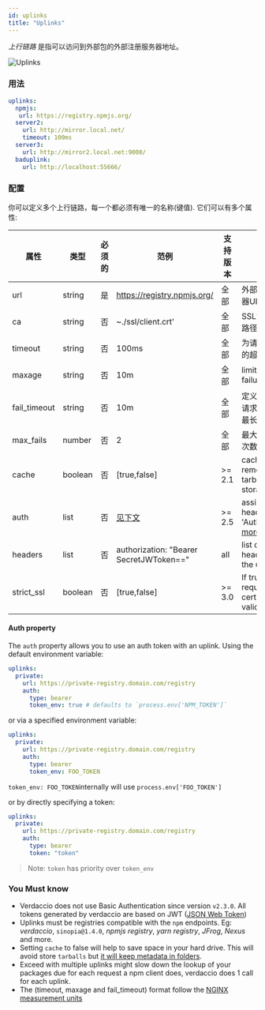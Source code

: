 ```yaml
---
id: uplinks
title: "Uplinks"
---
```

*上行链路* 是指可以访问到外部包的外部注册服务器地址。

![Uplinks](/img/uplinks.png)

### 用法

```yaml
uplinks:
  npmjs:
   url: https://registry.npmjs.org/
  server2:
    url: http://mirror.local.net/
    timeout: 100ms
  server3:
    url: http://mirror2.local.net:9000/
  baduplink:
    url: http://localhost:55666/
```

### 配置

你可以定义多个上行链路，每一个都必须有唯一的名称(键值). 它们可以有多个属性:

| 属性           | 类型      | 必须的 | 范例                                      | 支持版本   | 描述                                                                                                                         | 默认值      |
| ------------ | ------- | --- | --------------------------------------- | ------ | -------------------------------------------------------------------------------------------------------------------------- | -------- |
| url          | string  | 是   | https://registry.npmjs.org/             | 全部     | 外部注册服务器URL                                                                                                                 | npmjs    |
| ca           | string  | 否   | ~./ssl/client.crt'                      | 全部     | SSL证书文件路径                                                                                                                  | 无默认值     |
| timeout      | string  | 否   | 100ms                                   | 全部     | 为请求设置新的超时时间                                                                                                                | 30s      |
| maxage       | string  | 否   | 10m                                     | 全部     | limit maximun failure request                                                                                              | 2m       |
| fail_timeout | string  | 否   | 10m                                     | 全部     | 定义认定一个请求为失败的最长时间值                                                                                                          | 5m       |
| max_fails    | number  | 否   | 2                                       | 全部     | 最大请求失败次数限制                                                                                                                 | 2        |
| cache        | boolean | 否   | [true,false]                            | >= 2.1 | cache all remote tarballs in storage                                                                                       | true     |
| auth         | list    | 否   | [见下文](uplinks.md#auth-property)         | >= 2.5 | assigns the header 'Authorization' [more info](http://blog.npmjs.org/post/118393368555/deploying-with-npm-private-modules) | disabled |
| headers      | list    | 否   | authorization: "Bearer SecretJWToken==" | all    | list of custom headers for the uplink                                                                                      | disabled |
| strict_ssl   | boolean | 否   | [true,false]                            | >= 3.0 | If true, requires SSL certificates be valid.                                                                               | true     |

#### Auth property

The `auth` property allows you to use an auth token with an uplink. Using the default environment variable:

```yaml
uplinks:
  private:
    url: https://private-registry.domain.com/registry
    auth:
      type: bearer
      token_env: true # defaults to `process.env['NPM_TOKEN']`   
```

or via a specified environment variable:

```yaml
uplinks:
  private:
    url: https://private-registry.domain.com/registry
    auth:
      type: bearer
      token_env: FOO_TOKEN
```

`token_env: FOO_TOKEN`internally will use `process.env['FOO_TOKEN']`

or by directly specifying a token:

```yaml
uplinks:
  private:
    url: https://private-registry.domain.com/registry
    auth:
      type: bearer
      token: "token"
```

> Note: `token` has priority over `token_env`

### You Must know

* Verdaccio does not use Basic Authentication since version `v2.3.0`. All tokens generated by verdaccio are based on JWT ([JSON Web Token](https://jwt.io/))
* Uplinks must be registries compatible with the `npm` endpoints. Eg: *verdaccio*, `sinopia@1.4.0`, *npmjs registry*, *yarn registry*, *JFrog*, *Nexus* and more.
* Setting `cache` to false will help to save space in your hard drive. This will avoid store `tarballs` but [it will keep metadata in folders](https://github.com/verdaccio/verdaccio/issues/391).
* Exceed with multiple uplinks might slow down the lookup of your packages due for each request a npm client does, verdaccio does 1 call for each uplink.
* The (timeout, maxage and fail_timeout) format follow the [NGINX measurement units](http://nginx.org/en/docs/syntax.html)